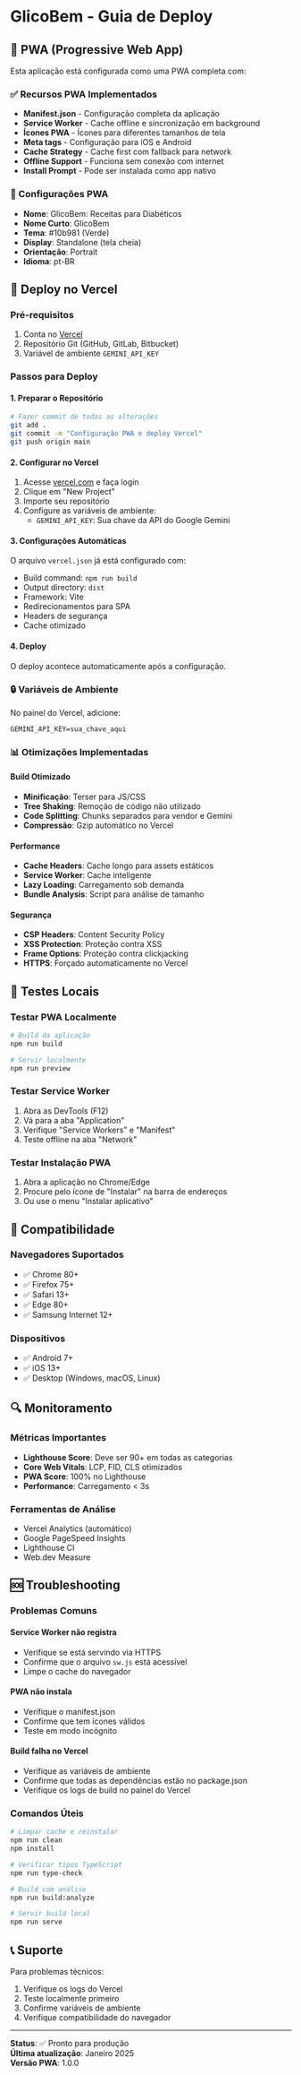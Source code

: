# GlicoBem - Guia de Deploy

## 📱 PWA (Progressive Web App)

Esta aplicação está configurada como uma PWA completa com:

### ✅ Recursos PWA Implementados
- **Manifest.json** - Configuração completa da aplicação
- **Service Worker** - Cache offline e sincronização em background
- **Ícones PWA** - Ícones para diferentes tamanhos de tela
- **Meta tags** - Configuração para iOS e Android
- **Cache Strategy** - Cache first com fallback para network
- **Offline Support** - Funciona sem conexão com internet
- **Install Prompt** - Pode ser instalada como app nativo

### 🔧 Configurações PWA
- **Nome**: GlicoBem: Receitas para Diabéticos
- **Nome Curto**: GlicoBem
- **Tema**: #10b981 (Verde)
- **Display**: Standalone (tela cheia)
- **Orientação**: Portrait
- **Idioma**: pt-BR

## 🚀 Deploy no Vercel

### Pré-requisitos
1. Conta no [Vercel](https://vercel.com)
2. Repositório Git (GitHub, GitLab, Bitbucket)
3. Variável de ambiente `GEMINI_API_KEY`

### Passos para Deploy

#### 1. Preparar o Repositório
```bash
# Fazer commit de todas as alterações
git add .
git commit -m "Configuração PWA e deploy Vercel"
git push origin main
```

#### 2. Configurar no Vercel
1. Acesse [vercel.com](https://vercel.com) e faça login
2. Clique em "New Project"
3. Importe seu repositório
4. Configure as variáveis de ambiente:
   - `GEMINI_API_KEY`: Sua chave da API do Google Gemini

#### 3. Configurações Automáticas
O arquivo `vercel.json` já está configurado com:
- Build command: `npm run build`
- Output directory: `dist`
- Framework: Vite
- Redirecionamentos para SPA
- Headers de segurança
- Cache otimizado

#### 4. Deploy
O deploy acontece automaticamente após a configuração.

### 🔒 Variáveis de Ambiente

No painel do Vercel, adicione:
```
GEMINI_API_KEY=sua_chave_aqui
```

### 📊 Otimizações Implementadas

#### Build Otimizado
- **Minificação**: Terser para JS/CSS
- **Tree Shaking**: Remoção de código não utilizado
- **Code Splitting**: Chunks separados para vendor e Gemini
- **Compressão**: Gzip automático no Vercel

#### Performance
- **Cache Headers**: Cache longo para assets estáticos
- **Service Worker**: Cache inteligente
- **Lazy Loading**: Carregamento sob demanda
- **Bundle Analysis**: Script para análise de tamanho

#### Segurança
- **CSP Headers**: Content Security Policy
- **XSS Protection**: Proteção contra XSS
- **Frame Options**: Proteção contra clickjacking
- **HTTPS**: Forçado automaticamente no Vercel

## 🧪 Testes Locais

### Testar PWA Localmente
```bash
# Build da aplicação
npm run build

# Servir localmente
npm run preview
```

### Testar Service Worker
1. Abra as DevTools (F12)
2. Vá para a aba "Application"
3. Verifique "Service Workers" e "Manifest"
4. Teste offline na aba "Network"

### Testar Instalação PWA
1. Abra a aplicação no Chrome/Edge
2. Procure pelo ícone de "Instalar" na barra de endereços
3. Ou use o menu "Instalar aplicativo"

## 📱 Compatibilidade

### Navegadores Suportados
- ✅ Chrome 80+
- ✅ Firefox 75+
- ✅ Safari 13+
- ✅ Edge 80+
- ✅ Samsung Internet 12+

### Dispositivos
- ✅ Android 7+
- ✅ iOS 13+
- ✅ Desktop (Windows, macOS, Linux)

## 🔍 Monitoramento

### Métricas Importantes
- **Lighthouse Score**: Deve ser 90+ em todas as categorias
- **Core Web Vitals**: LCP, FID, CLS otimizados
- **PWA Score**: 100% no Lighthouse
- **Performance**: Carregamento < 3s

### Ferramentas de Análise
- Vercel Analytics (automático)
- Google PageSpeed Insights
- Lighthouse CI
- Web.dev Measure

## 🆘 Troubleshooting

### Problemas Comuns

#### Service Worker não registra
- Verifique se está servindo via HTTPS
- Confirme que o arquivo `sw.js` está acessível
- Limpe o cache do navegador

#### PWA não instala
- Verifique o manifest.json
- Confirme que tem ícones válidos
- Teste em modo incógnito

#### Build falha no Vercel
- Verifique as variáveis de ambiente
- Confirme que todas as dependências estão no package.json
- Verifique os logs de build no painel do Vercel

### Comandos Úteis
```bash
# Limpar cache e reinstalar
npm run clean
npm install

# Verificar tipos TypeScript
npm run type-check

# Build com análise
npm run build:analyze

# Servir build local
npm run serve
```

## 📞 Suporte

Para problemas técnicos:
1. Verifique os logs do Vercel
2. Teste localmente primeiro
3. Confirme variáveis de ambiente
4. Verifique compatibilidade do navegador

---

**Status**: ✅ Pronto para produção  
**Última atualização**: Janeiro 2025  
**Versão PWA**: 1.0.0